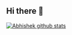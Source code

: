 ## Hi there 👋

<!--
**abhishek2chikun/abhishek2chikun** is a ✨ _special_ ✨ repository because its `README.md` (this file) appears on your GitHub profile.


Here are some ideas to get you started:

- 🔭 I’m currently working on ...
- 🌱 I’m currently learning ...
- 👯 I’m looking to collaborate on ...
- 🤔 I’m looking for help with ...
- 💬 Ask me about ...
- 📫 How to reach me: ...
- 😄 Pronouns: ...
- ⚡ Fun fact: ...
-->
[![Abhishek github stats](https://github-readme-stats.vercel.app/api?username=abhishek2chikun)](https://github.com/anuraghazra/github-readme-stats)
